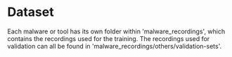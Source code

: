 # Dataset
Each malware or tool has its own folder within 'malware_recordings', which contains the recordings used for the training.
The recordings used for validation can all be found in 'malware_recordings/others/validation-sets'.
